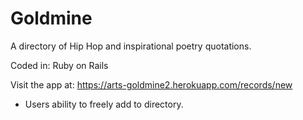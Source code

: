 # **Goldmine**
A directory of Hip Hop and inspirational poetry quotations.

Coded in: Ruby on Rails

Visit the app at: https://arts-goldmine2.herokuapp.com/records/new

* Users ability to freely add to directory.
